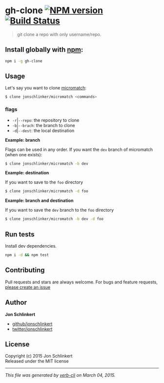 # gh-clone [![NPM version](https://badge.fury.io/js/gh-clone.svg)](http://badge.fury.io/js/gh-clone)  [![Build Status](https://travis-ci.org/jonschlinkert/gh-clone.svg)](https://travis-ci.org/jonschlinkert/gh-clone) 

> git clone a repo with only username/repo.

## Install globally with [npm](npmjs.org):

```bash
npm i -g gh-clone
```

## Usage

Let's say you want to clone [micromatch](https://github.com/jonschlinker/micromatch):

```bash
$ clone jonschlinker/micromatch <commands>
```

### flags

* `-r`|`--repo`: the repository to clone
* `-b`|`--brach`: the branch to clone
* `-d`|`--dest`: the local destination

**Example: branch**

Flags can be used in any order. If you want the `dev` branch of micromatch (when one exists):

```bash
$ clone jonschlinker/micromatch -b dev
```

**Example: destination**

If you want to save to the `foo` directory

```bash
$ clone jonschlinker/micromatch -d foo
```

**Example: branch and destination**

If you want to save the `dev` branch to the `foo` directory

```bash
$ clone jonschlinker/micromatch -b dev -d foo
```

## Run tests
Install dev dependencies.

```bash
npm i -d && npm test
```


## Contributing
Pull requests and stars are always welcome. For bugs and feature requests, [please create an issue](https://github.com/jonschlinkert/gh-clone/issues)


## Author

**Jon Schlinkert**
 
+ [github/jonschlinkert](https://github.com/jonschlinkert)
+ [twitter/jonschlinkert](http://twitter.com/jonschlinkert) 

## License
Copyright (c) 2015 Jon Schlinkert  
Released under the MIT license

***

_This file was generated by [verb-cli](https://github.com/assemble/verb-cli) on March 04, 2015._
